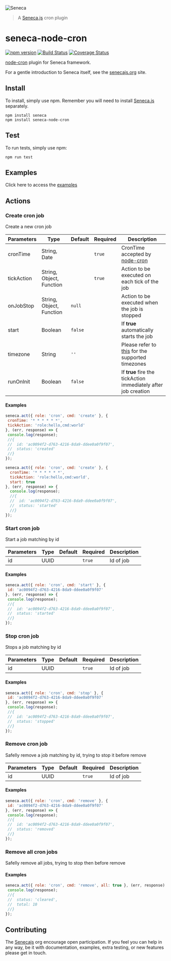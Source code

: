 ![Seneca](http://senecajs.org/files/assets/seneca-logo.png)
> A [Seneca.js](http://senecajs.org) cron plugin

# seneca-node-cron
[![npm version][npm-badge]][npm-url]
[![Build Status][travis-badge]][travis-url]
[![Coverage Status](https://coveralls.io/repos/mirceaalexandru/seneca-cron/badge.svg?branch=master&service=github)](https://coveralls.io/github/mirceaalexandru/seneca-cron?branch=master)


[node-cron][node-cron-url] plugin for Seneca framework.

For a gentle introduction to Seneca itself, see the [senecajs.org](http://senecajs.org) site.

## Install
To install, simply use npm. Remember you will need to install [Seneca.js](http://senecajs.org) separately.

```
npm install seneca
npm install seneca-node-cron
```

## Test
To run tests, simply use npm:

```
npm run test
```

## Examples
Click here to access the [examples](https://github.com/rafakato/seneca-node-cron/tree/master/examples)

## Actions

### Create cron job
Create a new cron job 
 
| Parameters | Type | Default | Required | Description |
| :--------- | ---- | ------- | -------- | ----------- |
| cronTime | String, Date | | `true` | CronTime accepted by [node-cron][node-cron-url] |
| tickAction | String, Object, Function | | `true` | Action to be executed on each tick of the job |
| onJobStop | String, Object, Function | `null` | | Action to be executed when the job is stopped |
| start | Boolean | `false` | | If **true** automatically starts the job |
| timezone | String | `''` | | Please refer to [this](https://tonicdev.com/57a1116f594ef21300a7a434/57ad3cc87965431300ad96b9) for the supported timezones |
| runOnInit | Boolean | `false` | | If **true** fire the tickAction immediately after job creation |
 
#### Examples
```js
seneca.act({ role: 'cron', cmd: 'create' }, {
 cronTime: '* * * * * *',
 tickAction: 'role:hello,cmd:world'
}, (err, response) => {
 console.log(response);
 //{
 //  id: 'ac0094f2-d763-4216-8da9-ddee0a0f9f07',
 //  status: 'created'
 //}
});
```
```js
seneca.act({ role: 'cron', cmd: 'create' }, {
  cronTime: '* * * * * *',
  tickAction: 'role:hello,cmd:world',
  start: true
}, (err, response) => {
  console.log(response);
  //{
  //  id: 'ac0094f2-d763-4216-8da9-ddee0a0f9f07',
  //  status: 'started'
  //}
});
```

### Start cron job
Start a job matching by id

| Parameters | Type | Default | Required | Description |
| :--- | --- | --- | --- | --- |
| id | UUID | | `true` | Id of job |

#### Examples
```js
seneca.act({ role: 'cron', cmd: 'start' }, {
 id: 'ac0094f2-d763-4216-8da9-ddee0a0f9f07'
}, (err, response) => {
 console.log(response);
 //{
 //  id: 'ac0094f2-d763-4216-8da9-ddee0a0f9f07',
 //  status: 'started'
 //}
});
```

### Stop cron job
Stops a job matching by id

| Parameters | Type | Default | Required | Description |
| :--- | --- | --- | --- | --- |
| id | UUID | | `true` | Id of job |

#### Examples
```js
seneca.act({ role: 'cron', cmd: 'stop' }, {
 id: 'ac0094f2-d763-4216-8da9-ddee0a0f9f07'
}, (err, response) => {
 console.log(response);
 //{
 //  id: 'ac0094f2-d763-4216-8da9-ddee0a0f9f07',
 //  status: 'stopped'
 //}
});
```

### Remove cron job
Safelly remove a job matching by id, trying to stop it before remove

| Parameters | Type | Default | Required | Description |
| :--- | --- | --- | --- | --- |
| id | UUID | | `true` | Id of job |

#### Examples
```js
seneca.act({ role: 'cron', cmd: 'remove' }, {
 id: 'ac0094f2-d763-4216-8da9-ddee0a0f9f07'
}, (err, response) => {
 console.log(response);
 //{
 //  id: 'ac0094f2-d763-4216-8da9-ddee0a0f9f07',
 //  status: 'removed'
 //}
});
```

### Remove all cron jobs 
Safelly remove all jobs, trying to stop then before remove

#### Examples
```js
seneca.act({ role: 'cron', cmd: 'remove', all: true }, (err, response) => {
 console.log(response);
 //{
 //  status: 'cleared',
 //  total: 10
 //}
});
```

## Contributing

The [Senecajs](http://senecajs.org) org encourage open participation.
If you feel you can help in any way, be it with documentation, examples, extra testing, or new features please get in touch.


[travis-badge]: https://api.travis-ci.org/rafakato/seneca-node-cron.svg
[travis-url]: https://travis-ci.org/rafakato/seneca-node-cron
[npm-badge]: https://badge.fury.io/js/seneca-node-cron.svg
[npm-url]: https://badge.fury.io/js/seneca-node-cron
[node-cron-url]: https://github.com/ncb000gt/node-cron